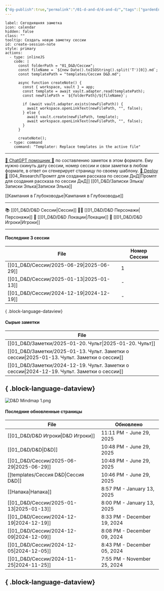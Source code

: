 ```yaml
---
{"dg-publish":true,"permalink":"/01-d-and-d/d-and-d/","tags":["gardenEntry"],"created":"2024-11-09T09:06:49.579+03:00","updated":"2025-06-29T22:48:56.949+03:00"}
---
```



```meta-bind-button
label: Сегодняшняя заметка
icon: calendar
hidden: false
class: ""
tooltip: Создать новую заметку сессии
id: create-session-note
style: primary
actions:
  - type: inlineJS
    code: |
      const folderPath = "01_D&D/Сессии";
      const fileName = `${new Date().toISOString().split('T')[0]}.md`;
      const templatePath = "templates/Сессия D&D.md";
      
      async function createNote() {
        const { workspace, vault } = app;
        const template = await vault.adapter.read(templatePath);
        const newFilePath = `${folderPath}/${fileName}`;
        
        if (await vault.adapter.exists(newFilePath)) {
          await workspace.openLinkText(newFilePath, "", false);
        } else {
          await vault.create(newFilePath, template);
          await workspace.openLinkText(newFilePath, "", false);
        }
      }

      createNote();
  - type: command
    command: "Templater: Replace templates in the active file"

```

---
[ 🤖 ChatGPT помощник 🤖](https://chat.openai.com/g/g-MHo60ZEsx-note-assistant) по составлению заметок в этом формате. Ему нужно скинуть дату сессии, номер сессии и свои заметки в любом формате, в ответ он сгенерирует страницу по своему шаблону. 
[🚀 Deploy 🚀](https://vercel.com/elks-projects/elk21-dnd-notes-h8pc)
[[04_Research/Промпт для создания рассказа по сессии ДнД\|Промпт для создания рассказа по сессии ДнД]]
[[01_D&D/Записки Элька/Записки Элька\|Записки Элька]]

[[Кампания в Глубоководье\|Кампания в Глубоководье]]

---

 📚 [[01_D&D/D&D Сессии\|Сессии]] 
 🧙‍♂️ [[01_D&D/D&D Персонажи\|Персонажи]] 
 🏰 [[01_D&D/D&D Локации\|Локации]]
 👥 [[01_D&D/D&D Игроки\|Игроки]]

---
#### Последние 3 сессии

| File                                        | Номер Сессии |
| ------------------------------------------- | ------------ |
| [[01_D&D/Сессии/2025-06-29\|2025-06-29]] | 1            |
| [[01_D&D/Сессии/2025-01-13\|2025-01-13]] | \-           |
| [[01_D&D/Сессии/2024-12-19\|2024-12-19]] | \-           |

{ .block-language-dataview}

#### Сырые заметки

| File                                                                                           |
| ---------------------------------------------------------------------------------------------- |
| [[01_D&D/Заметки/2025-01-20. Чульт\|2025-01-20. Чульт]]                                     |
| [[01_D&D/Заметки/2025-01-13. Чульт. Заметки о сессии\|2025-01-13. Чульт. Заметки о сессии]] |
| [[01_D&D/Заметки/2024-12-19. Чульт. Заметки о сессии\|2024-12-19. Чульт. Заметки о сессии]] |

{ .block-language-dataview}
---
![D&D Mindmap 1.png](/img/user/01_D&D/img/D&D%20Mindmap%201.png)

#### Последние обновленные страницы

| File                                        | Обновлено                   |
| ------------------------------------------- | --------------------------- |
| [[01_D&D/D&D Игроки\|D&D Игроки]]        | 11:11 PM - June 29, 2025    |
| [[01_D&D/D&D\|D&D]]                      | 10:48 PM - June 29, 2025    |
| [[01_D&D/Сессии/2025-06-29\|2025-06-29]] | 10:48 PM - June 29, 2025    |
| [[templates/Сессия D&D\|Сессия D&D]]     | 10:46 PM - June 29, 2025    |
| [[Напака\|Напака]]                       | 8:57 PM - January 13, 2025  |
| [[01_D&D/Сессии/2025-01-13\|2025-01-13]] | 8:00 PM - January 13, 2025  |
| [[01_D&D/Сессии/2024-12-19\|2024-12-19]] | 8:33 PM - December 19, 2024 |
| [[01_D&D/Сессии/2024-12-09\|2024-12-09]] | 8:08 PM - December 09, 2024 |
| [[01_D&D/Сессии/2024-12-05\|2024-12-05]] | 8:43 PM - December 05, 2024 |
| [[01_D&D/Сессии/2024-11-25\|2024-11-25]] | 7:55 PM - November 25, 2024 |

{ .block-language-dataview}
---
